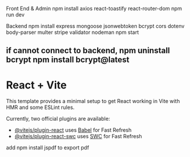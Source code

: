 Front End & Admin
npm install axios react-toastify react-router-dom
npm run dev

Backend
npm install express mongoose jsonwebtoken bcrypt cors dotenv body-parser multer stripe validator nodeman
npm start

if cannot connect to backend,
npm uninstall bcrypt
npm install bcrypt@latest
---
# React + Vite

This template provides a minimal setup to get React working in Vite with HMR and some ESLint rules.

Currently, two official plugins are available:

- [@vitejs/plugin-react](https://github.com/vitejs/vite-plugin-react/blob/main/packages/plugin-react/README.md) uses [Babel](https://babeljs.io/) for Fast Refresh
- [@vitejs/plugin-react-swc](https://github.com/vitejs/vite-plugin-react-swc) uses [SWC](https://swc.rs/) for Fast Refresh


add npm install jspdf to export pdf